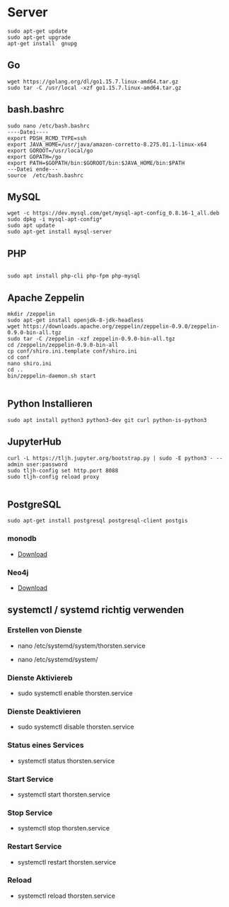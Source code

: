 # Server

```
sudo apt-get update 
sudo apt-get upgrade
apt-get install  gnupg

```


## Go

```
wget https://golang.org/dl/go1.15.7.linux-amd64.tar.gz
sudo tar -C /usr/local -xzf go1.15.7.linux-amd64.tar.gz

```

## bash.bashrc

```
sudo nano /etc/bash.bashrc
----Datei----
export PDSH_RCMD_TYPE=ssh
export JAVA_HOME=/usr/java/amazon-corretto-8.275.01.1-linux-x64
export GOROOT=/usr/local/go
export GOPATH=/go
export PATH=$GOPATH/bin:$GOROOT/bin:$JAVA_HOME/bin:$PATH
---Datei ende---
source  /etc/bash.bashrc

```
## MySQL

```
wget -c https://dev.mysql.com/get/mysql-apt-config_0.8.16-1_all.deb
sudo dpkg -i mysql-apt-config*
sudo apt update
sudo apt-get install mysql-server

```

## PHP

```

sudo apt install php-cli php-fpm php-mysql

```

## Apache Zeppelin 

```
mkdir /zeppelin
sudo apt-get install openjdk-8-jdk-headless 
wget https://downloads.apache.org/zeppelin/zeppelin-0.9.0/zeppelin-0.9.0-bin-all.tgz
sudo tar -C /zeppelin -xzf zeppelin-0.9.0-bin-all.tgz
cd /zeppelin/zeppelin-0.9.0-bin-all
cp conf/shiro.ini.template conf/shiro.ini
cd conf
nano shiro.ini
cd ..
bin/zeppelin-daemon.sh start


```

## Python Installieren

```
sudo apt install python3 python3-dev git curl python-is-python3 

```
## JupyterHub

```
curl -L https://tljh.jupyter.org/bootstrap.py | sudo -E python3 - --admin user:password
sudo tljh-config set http.port 8088
sudo tljh-config reload proxy


```

## PostgreSQL

```
sudo apt-get install postgresql postgresql-client postgis
```

### monodb

* [Download](https://https://docs.mongodb.com/manual/tutorial/install-mongodb-on-ubuntu/)

### Neo4j

* [Download](https://neo4j.com/download-center/?ref=web-product-database/#community)

## systemctl / systemd richtig verwenden

### Erstellen von Dienste

* nano /etc/systemd/system/thorsten.service

* nano /etc/systemd/system/

### Dienste Aktiviereb

* sudo systemctl enable thorsten.service

### Dienste Deaktivieren

* sudo systemctl disable thorsten.service

### Status eines Services

* systemctl status thorsten.service

### Start Service

* systemctl start thorsten.service

### Stop Service

* systemctl stop thorsten.service

### Restart Service

* systemctl restart thorsten.service

### Reload

* systemctl reload thorsten.service
